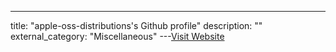 ---
title: "apple-oss-distributions's Github profile"
description: ""
external_category: "Miscellaneous"
---[Visit Website](https://github.com/apple-oss-distributions)

